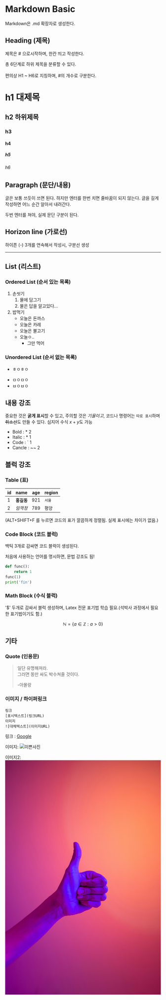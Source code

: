 # Markdown Basic

Markdown은 .md 확장자로 생성한다.

## Heading (제목)
제목은 # 으로시작하며, 한칸 띄고 작성한다.

총 6단계로 하위 제목을 분류할 수 있다.<br><br>
편의상 H1 ~ H6로 지칭하며, #의 개수로 구분한다.

# h1 대제목
## h2 하위제목
### h3
#### h4
##### h5
###### h6


## Paragraph (문단/내용)
글은 보통 쓰듯이 쓰면 된다.
하지만 엔터를 한번 치면 줄바꿈이 되지 않는다. 글을 길게 작성하면 어느 순간 알아서 내려간다.

두번 엔터를 쳐야, 실제 문단 구분이 된다.

## Horizon line (가로선)
하이픈 (-) 3개를 연속해서 작성시, 구분선 생성

---

## List (리스트)
### Ordered List (순서 있는 목록)
1. 손씻기
   1. 물에 담그기
   2. 물은 답을 알고있다...
2. 밥먹기
    - 오늘은 돈까스
    - 오늘은 카레
    - 오늘은 불고기
    - 오늘ㅇ..
      - 그만 먹어
### Unordered List (순서 없는 목록)
- ㅎㅇㅎㅇ
* ㅁㅇㅁㅇ
* ㅂㅇㅂㅇ

## 내용 강조

중요한 것은 **굵게 표시**할 수 있고, 주의할 것은 *기울이고*, 코드나 명령어는 `따로 표시`하며 ~~취소선~~도 만들 수 있다. 심지어 수식 $x + y$도 가능

- Bold : * 2
- Italic : * 1
- Code : ` 1
- Cancle : ~~ 2

## 블럭 강조
### Table (표)
| id  | name       | age | region |
| --- | ---------- | --- | ------ |
| 1   | **홍길동** | 921 | `서울` |
| 2   | *임꺽정*   | 789 | 평양   |

(ALT+SHIFT+F 를 누르면 코드의 표가 깔끔하게 정렬됨. 실제 표시에는 차이가 없음.)

### Code Block (코드 블럭)
백틱 3개로 감싸면 코드 블럭이 생성된다.

처음에 사용하는 언어를 명시하면, 문법 강조도 됨!

```python
def func():
    return 1
func(1)
print('fin')
```
### Math Block (수식 블럭)
'$' 두개로 감싸서 블럭 생성하며, 
Latex 전문 표기법 학습 필요.(석박사 과정에서 필요한 표기법이기도 함.)

$$
\mathbb{N} = \{ a \in \mathbb{Z} : a > 0 \}
$$

## 기타
### Quote (인용문)

> 일단 유명해져라.<br>
> 그러면 똥만 싸도 박수쳐줄 것이다.
> 
> -아몰랑

### 이미지 / 하이퍼링크
```
링크
[표시텍스트](링크URL)
이미지
![대체텍스트](이미지URL)
```

링크 : [Google](https://google.com)

이미지: ![이쁜사진](https://cdn.travie.com/news/photo/first/201710/img_19975_1.jpg)

이미지2: ![따봉](./Image20240308134158.jpg)